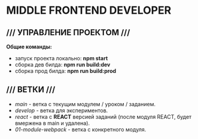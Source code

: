 # MIDDLE FRONTEND DEVELOPER

## /// УПРАВЛЕНИЕ ПРОЕКТОМ ///
**Общие команды:**
- запуск проекта локально: **npm start**
- сборка дев билда: **npm run build:dev**
- сборка прод билда: **npm run build:prod**

## /// ВЕТКИ ///
- _main_ - ветка с текущим модулем / уроком / заданием.
- _develop_ - ветка для экспериментов.
- _react_ - ветка с **REACT** версией заданий (после модуля REACT, будет вмержена в main и удалена).
- _01-module-webpack_ - ветка с конкретного модуля.
